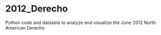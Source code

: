 # 2012_Derecho
Python code and datasets to analyze and visualize the June 2012 North American Derecho
